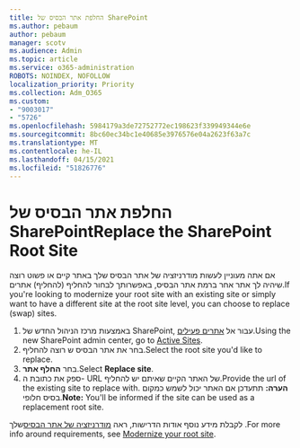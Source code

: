 ```yaml
---
title: החלפת אתר הבסיס של SharePoint
ms.author: pebaum
author: pebaum
manager: scotv
ms.audience: Admin
ms.topic: article
ms.service: o365-administration
ROBOTS: NOINDEX, NOFOLLOW
localization_priority: Priority
ms.collection: Adm_O365
ms.custom:
- "9003017"
- "5726"
ms.openlocfilehash: 5984179a3de72752772ec198623f339949344e6e
ms.sourcegitcommit: 8bc60ec34bc1e40685e3976576e04a2623f63a7c
ms.translationtype: MT
ms.contentlocale: he-IL
ms.lasthandoff: 04/15/2021
ms.locfileid: "51826776"
---
```

# <a name="replace-the-sharepoint-root-site"></a><span data-ttu-id="40af7-102">החלפת אתר הבסיס של SharePoint</span><span class="sxs-lookup"><span data-stu-id="40af7-102">Replace the SharePoint Root Site</span></span>
<span data-ttu-id="40af7-103">אם אתה מעוניין לעשות מודרניזציה של אתר הבסיס שלך באתר קיים או פשוט רוצה שיהיה לך אתר אחר ברמת אתר הבסיס, באפשרותך לבחור להחליף (להחליף) אתרים.</span><span class="sxs-lookup"><span data-stu-id="40af7-103">If you're looking to modernize your root site with an existing site or simply want to have a different site at the root site level, you can choose to replace (swap) sites.</span></span>

1. <span data-ttu-id="40af7-104">באמצעות מרכז הניהול החדש של SharePoint, עבור אל [אתרים פעילים](https://admin.microsoft.com/sharepoint?page=siteManagement&modern=true).</span><span class="sxs-lookup"><span data-stu-id="40af7-104">Using the new SharePoint admin center, go to [Active Sites](https://admin.microsoft.com/sharepoint?page=siteManagement&modern=true).</span></span>
2. <span data-ttu-id="40af7-105">בחר את אתר הבסיס ש רוצה להחליף.</span><span class="sxs-lookup"><span data-stu-id="40af7-105">Select the root site you'd like to replace.</span></span>
3. <span data-ttu-id="40af7-106">בחר **החלף אתר**.</span><span class="sxs-lookup"><span data-stu-id="40af7-106">Select **Replace site**.</span></span>
4. <span data-ttu-id="40af7-107">ספק את כתובת ה- URL של האתר הקיים שאיתם יש להחליף.</span><span class="sxs-lookup"><span data-stu-id="40af7-107">Provide the url of the existing site to replace with.</span></span> <span data-ttu-id="40af7-108">**הערה:** תתעדכן אם האתר יכול לשמש כמקום בסיס חלופי.</span><span class="sxs-lookup"><span data-stu-id="40af7-108">**Note:** You'll be informed if the site can be used as a replacement root site.</span></span>

<span data-ttu-id="40af7-109">לקבלת מידע נוסף אודות הדרישות, ראה [מודרניזציה של אתר הבסיס](https://docs.microsoft.com/sharepoint/modern-root-site)שלך .</span><span class="sxs-lookup"><span data-stu-id="40af7-109">For more info around requirements, see [Modernize your root site](https://docs.microsoft.com/sharepoint/modern-root-site).</span></span>

